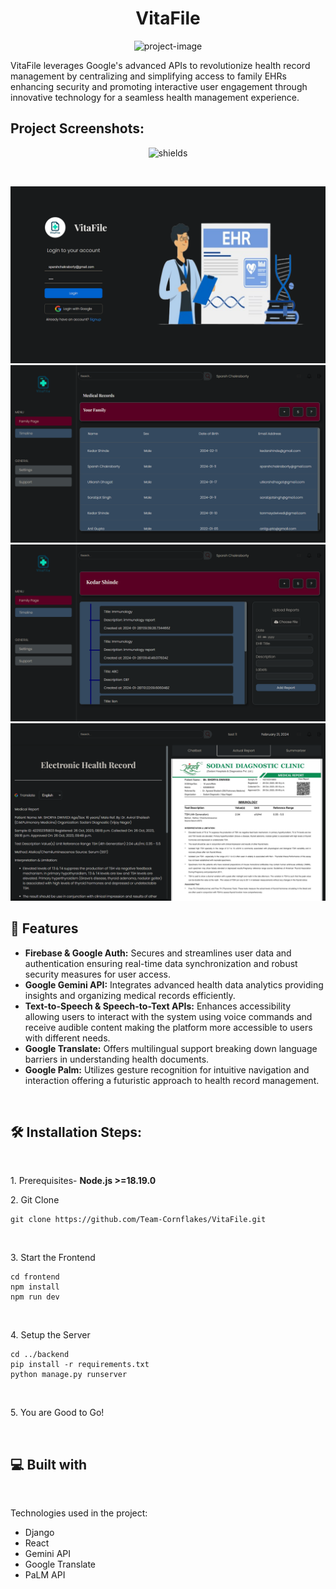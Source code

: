 <h1 align="center" id="title">VitaFile</h1>

<p align="center"><img src="https://socialify.git.ci/Team-Cornflakes/VitaFile/image?description=1&amp;font=KoHo&amp;language=1&amp;name=1&amp;owner=1&amp;pattern=Solid&amp;stargazers=1&amp;theme=Dark" alt="project-image"></p>

<p id="description">VitaFile leverages Google's advanced APIs to revolutionize health record management by centralizing and simplifying access to family EHRs enhancing security and promoting interactive user engagement through innovative technology for a seamless health management experience.</p>

<h2>Project Screenshots:</h2>

<p align="center"><img src="https://img.shields.io/badge/Build-Vitafile-red?logo=npm" alt="shields"></p>
<br>

<p align="center">
  <img src="./frontend/src/assets/Login_page.png">
  <img src="./frontend/src/assets/Family.png">
  <img src="./frontend/src/assets/Timeline.png">
  <img src="./frontend/src/assets/actualreport.png">
</p>

<h2>🧐 Features</h2>

*   **Firebase & Google Auth:** Secures and streamlines user data and authentication ensuring real-time data synchronization and robust security measures for user access.
*   **Google Gemini API:** Integrates advanced health data analytics providing insights and organizing medical records efficiently.
*   **Text-to-Speech & Speech-to-Text APIs:** Enhances accessibility allowing users to interact with the system using voice commands and receive audible content making the platform more accessible to users with different needs.
*  **Google Translate:** Offers multilingual support breaking down language barriers in understanding health documents.
*  **Google Palm:** Utilizes gesture recognition for intuitive navigation and interaction offering a futuristic approach to health record management.
<br>
<h2>🛠️ Installation Steps:</h2>
<br>
<p> 1. Prerequisites- <b>Node.js >=18.19.0</b> </p>

<p>2. Git Clone</p>

```
git clone https://github.com/Team-Cornflakes/VitaFile.git
```
<br>
<p> 3. Start the Frontend </p>

```
cd frontend
npm install
npm run dev
```
<br>

  <p> 4. Setup the Server </p>

```
cd ../backend
pip install -r requirements.txt
python manage.py runserver
```
<br>
  
<p> 5. You are Good to Go! </p>
<br>
<h2>💻 Built with</h2>
<br>

Technologies used in the project:

*   Django
*   React
*   Gemini API
*   Google Translate
*   PaLM API